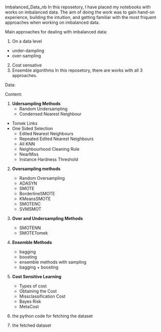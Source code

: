 Imbalanced_Data_nb
In this reposetory, I have placed my notebooks with works on imbalanced data. The aim of doing the work was to gain hand-on experience, building the intuition, and getting familiar with the most friquent approaches when working on imbalanced data.

Main approaches for dealing with imbalanced data:
1. On a data level
  - under-dampling
  - over-sampling
2. Cost sensative
3. Ensemble algorithms
In this reposetory, there are works with all 3 approaches.  

Data:


Content:
1. **Udersampling Methods**
	- Random Undersampling
	- Condensed Nearest Neighbour
  - Tomek Links
  - One Sided Selection
	- Edited Nearest Neighbours
	- Repeated Edited Nearest Neighbours
	- All KNN
	- Neighbourhood Cleaning Rule    
	- NearMiss
	- Instance Hardness Threshold


2. **Oversampling methods**
	- Random Oversampling
	- ADASYN
	- SMOTE
	- BorderlineSMOTE
	- KMeansSMOTE
	- SMOTENC
	- SVMSMOT

3. **Over and Undersampling Methods**
	- SMOTENN
	- SMOTETomek


4. **Ensemble Methods**
	- bagging
	- boosting
	- ensemble methods with sampling
	- bagging + boosting


6. **Cost Sensitive Learning**
	- Types of cost
	- Obtaining the Cost
	- Missclassification Cost
	- Bayes Risk
	- MetaCost

7. the python code for fetching the dataset

8. the fetched dataset
